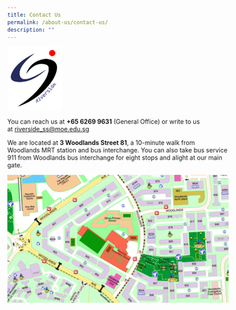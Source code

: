 ```yaml
---
title: Contact Us
permalink: /about-us/contact-us/
description: ""
---
```

<img style="width:25%" src="/images/riverside%20ss_logo%20transparent%20bg.png">
		 
You can reach us at&nbsp;**+65 6269 9631**&nbsp;(General Office) or write to us at&nbsp;[riverside_ss@moe.edu.sg](mailto:riverside_ss@moe.edu.sg)


We are located at&nbsp;**3 Woodlands Street 81**, a 10-minute walk from Woodlands MRT station and bus interchange. You can also take bus service 911 from Woodlands bus interchange for eight stops and alight at our main gate.

![](/images/school%20map.png)